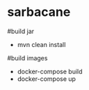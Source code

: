 # sarbacane

#build jar
- mvn clean install

#build images
- docker-compose build
- docker-compose up
